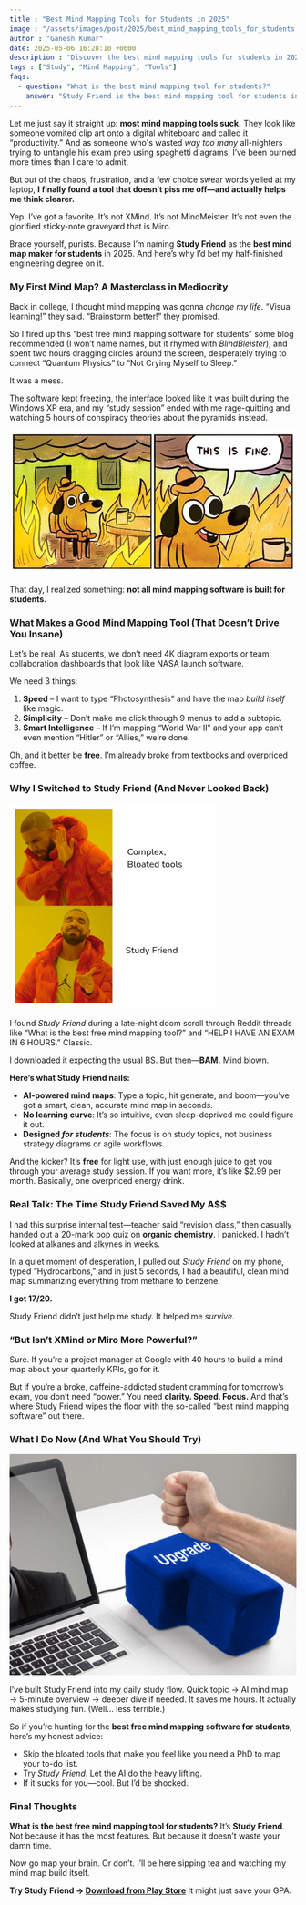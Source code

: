 ```yaml
---
title : "Best Mind Mapping Tools for Students in 2025"
image : "/assets/images/post/2025/best_mind_mapping_tools_for_students.webp"
author : "Ganesh Kumar"
date: 2025-05-06 16:28:10 +0600
description : "Discover the best mind mapping tools for students in 2025 and how you can supercharge your study life with AI-powered tools like Study Friend."
tags : ["Study", "Mind Mapping", "Tools"]
faqs:
  - question: "What is the best mind mapping tool for students?"
    answer: "Study Friend is the best mind mapping tool for students in 2025."
---
```


Let me just say it straight up: **most mind mapping tools suck.** They look like someone vomited clip art onto a digital whiteboard and called it “productivity.” And as someone who's wasted *way too many* all-nighters trying to untangle his exam prep using spaghetti diagrams, I’ve been burned more times than I care to admit.

But out of the chaos, frustration, and a few choice swear words yelled at my laptop, **I finally found a tool that doesn’t piss me off—and actually helps me think clearer.**

Yep. I’ve got a favorite. It’s not XMind. It’s not MindMeister. It’s not even the glorified sticky-note graveyard that is Miro.

Brace yourself, purists. Because I’m naming **Study Friend** as the **best mind map maker for students** in 2025. And here’s why I’d bet my half-finished engineering degree on it.


### My First Mind Map? A Masterclass in Mediocrity

Back in college, I thought mind mapping was gonna *change my life*. “Visual learning!” they said. “Brainstorm better!” they promised.

So I fired up this “best free mind mapping software for students” some blog recommended (I won’t name names, but it rhymed with *BlindBleister*), and spent two hours dragging circles around the screen, desperately trying to connect “Quantum Physics” to “Not Crying Myself to Sleep.”

It was a mess.

The software kept freezing, the interface looked like it was built during the Windows XP era, and my “study session” ended with me rage-quitting and watching 5 hours of conspiracy theories about the pyramids instead.

![This is fine dog meme](/assets/images/post/2025/this_is_fine_dog_meme.webp)

That day, I realized something: **not all mind mapping software is built for students.**


### What Makes a Good Mind Mapping Tool (That Doesn’t Drive You Insane)

Let’s be real. As students, we don’t need 4K diagram exports or team collaboration dashboards that look like NASA launch software.

We need 3 things:

1. **Speed** – I want to type “Photosynthesis” and have the map *build itself* like magic.
2. **Simplicity** – Don’t make me click through 9 menus to add a subtopic.
3. **Smart Intelligence** – If I’m mapping “World War II” and your app can’t even mention “Hitler” or “Allies,” we’re done.

Oh, and it better be **free**. I’m already broke from textbooks and overpriced coffee.

### Why I Switched to Study Friend (And Never Looked Back)

![Work smart, not hard](/assets/images/post/2025/complex_mind_map_vs_studyfriend.png)

I found *Study Friend* during a late-night doom scroll through Reddit threads like “What is the best free mind mapping tool?” and “HELP I HAVE AN EXAM IN 6 HOURS.” Classic.

I downloaded it expecting the usual BS. But then—**BAM.** Mind blown.

**Here’s what Study Friend nails:**

* **AI-powered mind maps**: Type a topic, hit generate, and boom—you’ve got a smart, clean, accurate mind map in seconds.
* **No learning curve**: It’s so intuitive, even sleep-deprived me could figure it out.
* **Designed *for students***: The focus is on study topics, not business strategy diagrams or agile workflows.

And the kicker? It’s **free** for light use, with just enough juice to get you through your average study session. If you want more, it’s like \$2.99 per month. Basically, one overpriced energy drink.

### Real Talk: The Time Study Friend Saved My A\$\$

I had this surprise internal test—teacher said “revision class,” then casually handed out a 20-mark pop quiz on **organic chemistry**. I panicked. I hadn’t looked at alkanes and alkynes in weeks.

In a quiet moment of desperation, I pulled out *Study Friend* on my phone, typed “Hydrocarbons,” and in just 5  seconds, I had a beautiful, clean mind map summarizing everything from methane to benzene.

**I got 17/20.**

Study Friend didn’t just help me study. It helped me *survive*.


### “But Isn’t XMind or Miro More Powerful?”

Sure. If you’re a project manager at Google with 40 hours to build a mind map about your quarterly KPIs, go for it.

But if you’re a broke, caffeine-addicted student cramming for tomorrow’s exam, you don’t need “power.” You need **clarity. Speed. Focus.** And that’s where Study Friend wipes the floor with the so-called “best mind mapping software” out there.


### What I Do Now (And What You Should Try)

![My study game after switching to Study Friend](/assets/images/post/2025/upgrading.webp)

I’ve built Study Friend into my daily study flow. Quick topic → AI mind map → 5-minute overview → deeper dive if needed. It saves me hours. It actually makes studying fun. (Well… less terrible.)

So if you’re hunting for the **best free mind mapping software for students**, here’s my honest advice:

* Skip the bloated tools that make you feel like you need a PhD to map your to-do list.
* Try *Study Friend*. Let the AI do the heavy lifting.
* If it sucks for you—cool. But I’d be shocked.


### Final Thoughts

**What is the best free mind mapping tool for students?** It’s **Study Friend**.
Not because it has the most features. But because it doesn’t waste your damn time.

Now go map your brain. Or don’t. I’ll be here sipping tea and watching my mind map build itself.

**Try Study Friend → [Download from Play Store](https://play.google.com/store/apps/details?id=com.studyfriend)**
It might just save your GPA.
